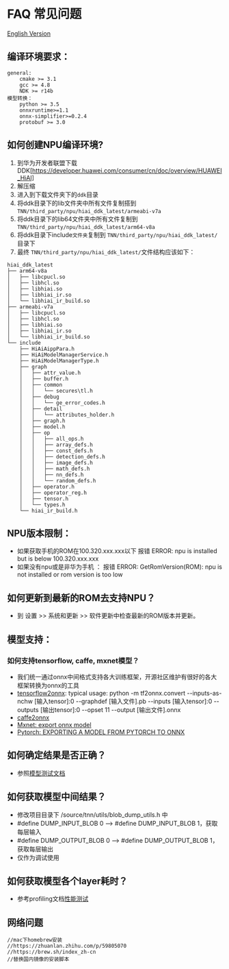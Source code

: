 # FAQ 常见问题

[English Version](../en/faq_en.md)

## 编译环境要求：
    general:
        cmake >= 3.1
        gcc >= 4.8
        NDK >= r14b
    模型转换：
        python >= 3.5
        onnxruntime>=1.1
        onnx-simplifier>=0.2.4
        protobuf >= 3.0

## 如何创建NPU编译环境? 
1. 到华为开发者联盟下载DDK[https://developer.huawei.com/consumer/cn/doc/overview/HUAWEI_HiAI]
2. 解压缩
3. 进入到下载文件夹下的`ddk`目录
4. 将ddk目录下的lib文件夹中所有文件复制搭到 `TNN/third_party/npu/hiai_ddk_latest/armeabi-v7a`
5. 将ddk目录下的lib64文件夹中所有文件复制到 `TNN/third_party/npu/hiai_ddk_latest/arm64-v8a`
6. 将ddk目录下include`文件夹`复制到 `TNN/third_party/npu/hiai_ddk_latest/`目录下
7. 最终 `TNN/third_party/npu/hiai_ddk_latest/`文件结构应该如下：

```
hiai_ddk_latest
├── arm64-v8a 
│   ├── libcpucl.so 
│   ├── libhcl.so
│   ├── libhiai.so
│   ├── libhiai_ir.so
│   └── libhiai_ir_build.so
├── armeabi-v7a
│   ├── libcpucl.so
│   ├── libhcl.so
│   ├── libhiai.so
│   ├── libhiai_ir.so
│   └── libhiai_ir_build.so
└── include
    ├── HiAiAippPara.h
    ├── HiAiModelManagerService.h
    ├── HiAiModelManagerType.h
    ├── graph
    │   ├── attr_value.h
    │   ├── buffer.h
    │   ├── common
    │   │   └── secures\tl.h
    │   ├── debug
    │   │   └── ge_error_codes.h
    │   ├── detail
    │   │   └── attributes_holder.h
    │   ├── graph.h
    │   ├── model.h
    │   ├── op
    │   │   ├── all_ops.h
    │   │   ├── array_defs.h
    │   │   ├── const_defs.h
    │   │   ├── detection_defs.h
    │   │   ├── image_defs.h
    │   │   ├── math_defs.h
    │   │   ├── nn_defs.h
    │   │   └── random_defs.h
    │   ├── operator.h
    │   ├── operator_reg.h
    │   ├── tensor.h 
    │   └── types.h
    └── hiai_ir_build.h
```

## NPU版本限制：
* 如果获取手机的ROM在100.320.xxx.xxx以下
  报错
  ERROR: npu is installed but is below 100.320.xxx.xxx
* 如果没有npu或是非华为手机 ：
  报错 
  ERROR: GetRomVersion(ROM): npu is not installed or rom version is too low
  
## 如何更新到最新的ROM去支持NPU？ 
* 到 设置 >> 系统和更新 >> 软件更新中检查最新的ROM版本并更新。
        
## 模型支持：

### 如何支持tensorflow, caffe, mxnet模型？
* 我们统一通过onnx中间格式支持各大训练框架，开源社区维护有很好的各大框架转换为onnx的工具
* [tensorflow2onnx](https://github.com/onnx/tensorflow-onnx): typical usage: python -m tf2onnx.convert --inputs-as-nchw [输入tensor]:0   --graphdef [输入文件].pb  --inputs [输入tensor]:0  --outputs [输出tensor]:0  --opset 11 --output [输出文件].onnx
* [caffe2onnx](./user/caffe2tnn.md)
* [Mxnet: export onnx model](https://mxnet.apache.org/api/python/docs/tutorials/deploy/export/onnx.html)
* [Pytorch: EXPORTING A MODEL FROM PYTORCH TO ONNX](https://pytorch.org/tutorials/advanced/super_resolution_with_onnxruntime.html)

## 如何确定结果是否正确？
* 参照[模型测试文档](./user/test.md)


## 如何获取模型中间结果？
* 修改项目目录下 /source/tnn/utils/blob_dump_utils.h 中
*    \#define DUMP_INPUT_BLOB 0  --> #define DUMP_INPUT_BLOB 1，获取每层输入
*    \#define DUMP_OUTPUT_BLOB 0 --> #define DUMP_OUTPUT_BLOB 1，获取每层输出
* 仅作为调试使用

## 如何获取模型各个layer耗时？
* 参考profiling文档[性能测试](./development/profiling.md)

## 网络问题
```text
//mac下homebrew安装
//https://zhuanlan.zhihu.com/p/59805070
//https://brew.sh/index_zh-cn
//替换国内镜像的安装脚本
```
